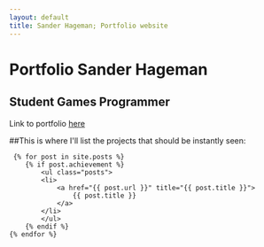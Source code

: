 ```yaml
---
layout: default
title: Sander Hageman; Portfolio website
---
```

<div class="MainPageContent">
	<h1>Portfolio Sander Hageman</h1>
	<h2>Student Games Programmer</h2>
	<p>Link to portfolio <a href="/portfolio">here</a></p>
</div>

<div class="BestAchievements">
	##This is where I'll list the projects that should be instantly seen:
	
	 {% for post in site.posts %}
		{% if post.achievement %}
			<ul class="posts">
			<li>		
				<a href="{{ post.url }}" title="{{ post.title }}">
					{{ post.title }}
				</a>
			</li>
			</ul>
		{% endif %}
	{% endfor %}
</div>

